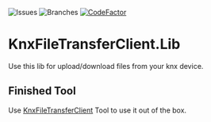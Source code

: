![Issues](https://badgen.net/github/open-issues/OpenKNX/KnxFileTransferClient.lib)
![Branches](https://badgen.net/github/branches/OpenKNX/KnxFileTransferClient.lib)
[![CodeFactor](https://www.codefactor.io/repository/github/openknx/KnxFileTransferClient.lib/badge)](https://www.codefactor.io/repository/github/openknx/KnxFileTransferClient.lib)

# KnxFileTransferClient.Lib

Use this lib for upload/download files from your knx device.  

## Finished Tool
Use [KnxFileTransferClient](https://github.com/OpenKnx/KnxFileTransferClient) Tool to use it out of the box.